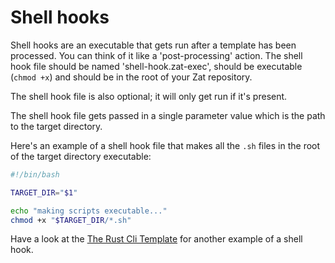 # Shell hooks

Shell hooks are an executable that gets run after a template has been processed. You can think of it like a 'post-processing' action. The shell hook
file should be named 'shell-hook.zat-exec', should be executable (`chmod +x`) and should be in the root of your Zat repository.

The shell hook file is also optional; it will only get run if it's present.

The shell hook file gets passed in a single parameter value which is the path to the target directory.

Here's an example of a shell hook file that makes all the `.sh` files in the root of the target directory executable:

```bash
#!/bin/bash

TARGET_DIR="$1"

echo "making scripts executable..."
chmod +x "$TARGET_DIR/*.sh"
```

Have a look at the [The Rust Cli Template](https://github.com/ssanj/rust-cli-zat/blob/main/shell-hook.zat-exec) for another example of a shell hook.
